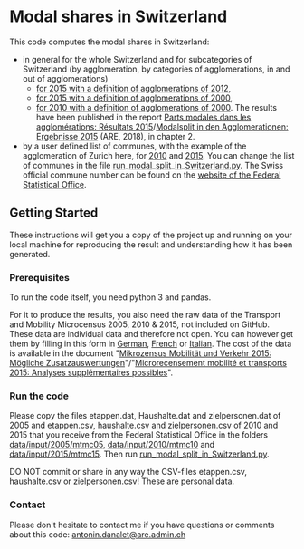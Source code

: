 # Modal shares in Switzerland
This code computes the modal shares in Switzerland:
- in general for the whole Switzerland and for subcategories of Switzerland (by agglomeration, by categories of agglomerations, in and out of agglomerations)
     - <a href="https://github.com/antonindanalet/modal-split-in-Switzerland/tree/master/data/output/2015/agglo2012">for 2015 with a definition of agglomerations of 2012</a>,
     - <a href="https://github.com/antonindanalet/modal-split-in-Switzerland/tree/master/data/output/2015/agglo2000">for 2015 with a definition of agglomerations of 2000</a>,
     - <a href="https://github.com/antonindanalet/modal-split-in-Switzerland/tree/master/data/output/2010/agglo2000">for 2010 with a definition of agglomerations of 2000</a>.
     The results have been published in the report <a href="https://www.are.admin.ch/are/fr/home/media-et-publications/publications/villes-et-agglomerations/modalsplit-in-den-agglomerationen-ergebnisse-2015.html">Parts modales dans les agglomérations: Résultats 2015</a>/<a href="https://www.are.admin.ch/are/de/home/medien-und-publikationen/publikationen/staedte-und-agglomerationen/modalsplit-in-den-agglomerationen-ergebnisse-2015.html">Modalsplit in den Agglomerationen: Ergebnisse 2015</a> (ARE, 2018), in chapter 2.
- by a user defined list of communes, with the example of the agglomeration of Zurich here, for <a href="https://github.com/antonindanalet/modal-split-in-Switzerland/tree/master/data/output/2010/bfs_numbers">2010</a> and <a href="https://github.com/antonindanalet/modal-split-in-Switzerland/tree/master/data/output/2015/bfs_numbers">2015</a>. You can change the list of communes in the file <a href="https://github.com/antonindanalet/modal-split-in-Switzerland/blob/master/src/run_modal_split_in_Switzerland.py">run_modal_split_in_Switzerland.py</a>. The Swiss official commune number can be found on the <a href="https://www.agvchapp.bfs.admin.ch/fr/communes/query?EntriesFrom=01.01.2010&EntriesTo=01.01.2015">website of the Federal Statistical Office</a>.

## Getting Started
These instructions will get you a copy of the project up and running on your local machine for reproducing the result and understanding how it has been generated.

### Prerequisites
To run the code itself, you need python 3 and pandas.

For it to produce the results, you also need the raw data of the Transport and Mobility Microcensus 2005, 2010 & 2015, not included on GitHub. These data are individual data and therefore not open. You can however get them by filling in this form in <a href="https://www.are.admin.ch/are/de/home/verkehr-und-infrastruktur/grundlagen-und-daten/mzmv/datenzugang.html">German</a>, <a href="https://www.are.admin.ch/are/fr/home/transports-et-infrastructures/bases-et-donnees/mrmt/accesauxdonnees.html">French</a> or <a href="https://www.are.admin.ch/are/it/home/trasporti-e-infrastrutture/basi-e-dati/mcmt/accessoaidati.html">Italian</a>. The cost of the data is available in the document "<a href="https://www.are.admin.ch/are/de/home/medien-und-publikationen/publikationen/grundlagen/mikrozensus-mobilitat-und-verkehr-2015-mogliche-zusatzauswertung.html">Mikrozensus Mobilität und Verkehr 2015: Mögliche Zusatzauswertungen</a>"/"<a href="https://www.are.admin.ch/are/fr/home/media-et-publications/publications/bases/mikrozensus-mobilitat-und-verkehr-2015-mogliche-zusatzauswertung.html">Microrecensement mobilité et transports 2015: Analyses supplémentaires possibles</a>".

### Run the code
Please copy the files etappen.dat, Haushalte.dat and zielpersonen.dat of 2005 and etappen.csv, haushalte.csv and zielpersonen.csv of 2010 and 2015 that you receive from the Federal Statistical Office in the folders <a href="https://github.com/antonindanalet/modal-split-in-Switzerland/tree/master/data/input/2005/mtmc05">data/input/2005/mtmc05</a>, <a href="https://github.com/antonindanalet/modal-split-in-Switzerland/tree/master/data/input/2010/mtmc10">data/input/2010/mtmc10</a> and <a href="https://github.com/antonindanalet/modal-split-in-Switzerland/tree/master/data/input/2015/mtmc15">data/input/2015/mtmc15</a>. Then run <a href="https://github.com/antonindanalet/modal-split-in-Switzerland/blob/master/src/run_modal_split_in_Switzerland.py">run_modal_split_in_Switzerland.py</a>.

DO NOT commit or share in any way the CSV-files etappen.csv, haushalte.csv or zielpersonen.csv! These are personal data.

### Contact
Please don't hesitate to contact me if you have questions or comments about this code: antonin.danalet@are.admin.ch
